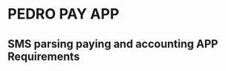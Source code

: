 PEDRO PAY APP
========================
SMS parsing paying and accounting  APP
Requirements
------------
